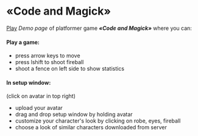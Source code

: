 # «Code and Magick»
[Play](https://maryan-serpneviy.github.io/Code-and-magick/)
*Demo page* of platformer game _**«Code and Magick»**_ where you can:
#### Play a game:
* press arrow keys to move
* press lshift to shoot fireball
* shoot a fence on left side to show statistics
#### In setup window:
(click on avatar in top right)
* upload your avatar
* drag and drop setup window by holding avatar
* customize your character's look by clicking on robe, eyes, fireball
* choose a look of similar characters downloaded from server